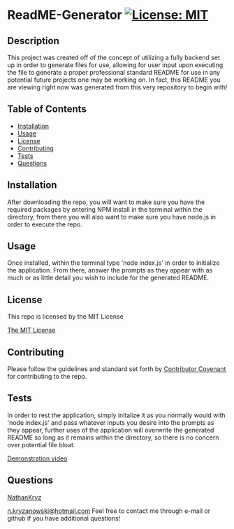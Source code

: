 # ReadME-Generator   [![License: MIT](https://img.shields.io/badge/License-MIT-yellow.svg)](https://opensource.org/licenses/MIT)

## Description

  This project was created off of the concept of utilizing a fully backend set up in order to generate files for use, allowing for user input upon executing the file to generate a proper professional standard README for use in any potential future projects one may be working on. In fact, this README you are viewing right now was generated from this very repository to begin with!

## Table of Contents 
- [Installation](#installation)
- [Usage](#usage)
- [License](#license)
- [Contributing](#contributing)
- [Tests](#tests)
- [Questions](#questions)

## Installation

After downloading the repo, you will want to make sure you have the required packages by entering NPM install in the terminal within the directory, from there you will also want to make sure you have node.js in order to execute the repo.

## Usage

Once installed, within the terminal type 'node index.js' in order to initialize the application. From there, answer the prompts as they appear with as much or as little detail you wish to include for the generated README.

## License

This repo is licensed by the MIT License

[The MIT License](https://opensource.org/licenses/MIT)
## Contributing

Please follow the guidelines and standard set forth by [Contributor Covenant](https://www.contributor-covenant.org/) for contributing to the repo.

## Tests

In order to rest the application, simply initalize it as you normally would with 'node index.js' and pass whatever inputs you desire into the prompts as they appear, further uses of the application will overwrite the generated README so long as it remains within the directory, so there is no concern over potential file bloat.

[Demonstration video](https://drive.google.com/file/d/1AmQatIrgI3ryNw0otj0LVdH8TZCKHvEh/view?pli=1)

## Questions

[NathanKryz](github.com/NathanKryz)

<n.kryzanowski@hotmail.com>
Feel free to contact me through e-mail or github if you have additional questions!
